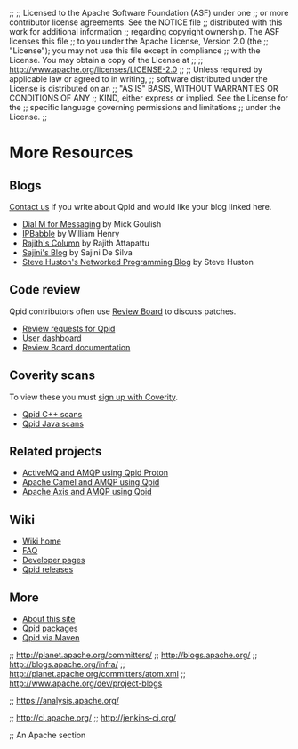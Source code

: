;;
;; Licensed to the Apache Software Foundation (ASF) under one
;; or more contributor license agreements.  See the NOTICE file
;; distributed with this work for additional information
;; regarding copyright ownership.  The ASF licenses this file
;; to you under the Apache License, Version 2.0 (the
;; "License"); you may not use this file except in compliance
;; with the License.  You may obtain a copy of the License at
;; 
;;   http://www.apache.org/licenses/LICENSE-2.0
;; 
;; Unless required by applicable law or agreed to in writing,
;; software distributed under the License is distributed on an
;; "AS IS" BASIS, WITHOUT WARRANTIES OR CONDITIONS OF ANY
;; KIND, either express or implied.  See the License for the
;; specific language governing permissions and limitations
;; under the License.
;;

# More Resources

<div class="two-column" markdown="1">
<section markdown="1">

## Blogs

[Contact us](@site-url@/discussion.html) if you write about Qpid and
would like your blog linked here.

 - [Dial M for Messaging](http://dialmformessaging.blogspot.com/) by Mick Goulish
 - [IPBabble](http://www.ipbabble.com/) by William Henry
 - [Rajith's Column](http://rajith.2rlabs.com/) by Rajith Attapattu
 - [Sajini's Blog](http://sajinid.blogspot.com/) by Sajini De Silva
 - [Steve Huston's Networked Programming Blog](http://stevehuston.wordpress.com/) by Steve Huston

</section>
<section markdown="1">

## Code review

Qpid contributors often use
[Review Board](http://www.reviewboard.org/) to discuss patches.

 - [Review requests for Qpid](https://reviews.apache.org/groups/qpid/)
 - [User dashboard](https://reviews.apache.org/dashboard/)
 - [Review Board documentation](http://www.reviewboard.org/docs/)

</section>
<section markdown="1">

## Coverity scans

To view these you must
[sign up with Coverity](https://scan.coverity.com/users/sign_up).

 - [Qpid C++ scans](https://scan.coverity.com/projects/6)
 - [Qpid Java scans](https://scan.coverity.com/projects/572)

</section>
<section markdown="1">

## Related projects

 - [ActiveMQ and AMQP using Qpid Proton](http://activemq.apache.org/amqp.html)
 - [Apache Camel and AMQP using Qpid](http://camel.apache.org/amqp.html)
 - [Apache Axis and AMQP using Qpid](http://axis.apache.org/axis2/c/core/docs/axis2c_manual.html#amqptrans)

</section>
<section markdown="1">

## Wiki

 - [Wiki home](https://cwiki.apache.org/confluence/display/qpid/)
 - [FAQ](https://cwiki.apache.org/confluence/display/qpid/faq)
 - [Developer pages](https://cwiki.apache.org/confluence/display/qpid/developer+pages)
 - [Qpid releases](https://cwiki.apache.org/confluence/display/qpid/Releases)

</section>
<section markdown="1">

## More

 - [About this site](@site-url@/site.html)
 - [Qpid packages](@site-url@/packages.html)
 - [Qpid via Maven](@site-url@/maven.html)

</section>
</div>

;; http://planet.apache.org/committers/
;; http://blogs.apache.org/
;; http://blogs.apache.org/infra/
;; http://planet.apache.org/committers/atom.xml
;; http://www.apache.org/dev/project-blogs

;; https://analysis.apache.org/

;; http://ci.apache.org/
;; http://jenkins-ci.org/

;; An Apache section

